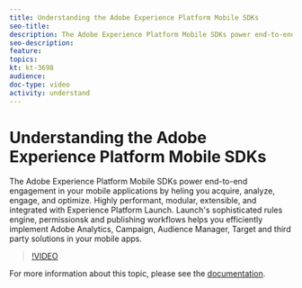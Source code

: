 ```yaml
---
title: Understanding the Adobe Experience Platform Mobile SDKs
seo-title: 
description: The Adobe Experience Platform Mobile SDKs power end-to-end engagement in your mobile applications by heling you acquire, analyze, engage, and optimize. Highly performant, modular, extensible, and integrated with Experience Platform Launch. Launch's sophisticated rules engine, permissionsk and publishing workflows helps you efficiently implement Adobe Analytics, Campaign, Audience Manager, Target and third party solutions in your mobile apps.
seo-description: 
feature: 
topics: 
kt: kt-3698
audience: 
doc-type: video
activity: understand 
---
```


# Understanding the Adobe Experience Platform Mobile SDKs

The Adobe Experience Platform Mobile SDKs power end-to-end engagement in your mobile applications by heling you acquire, analyze, engage, and optimize. Highly performant, modular, extensible, and integrated with Experience Platform Launch. Launch's sophisticated rules engine, permissionsk and publishing workflows helps you efficiently implement Adobe Analytics, Campaign, Audience Manager, Target and third party solutions in your mobile apps.

>[!VIDEO](https://video.tv.adobe.com/v/28948?quality=12)

For more information about this topic, please see the [documentation](https://aep-sdks.gitbook.io/docs/).
